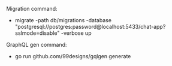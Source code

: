 Migration command:

- migrate -path db/migrations -database "postgresql://postgres:password@localhost:5433/chat-app?sslmode=disable" -verbose up

GraphQL gen command:
- go run github.com/99designs/gqlgen generate